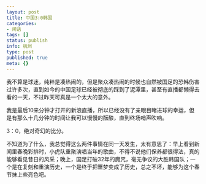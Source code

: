 ```yaml
---
layout: post
title: 中国3:0韩国
categories:
- 闲话
tags: []
status: publish
info: 杭州
type: post
published: true
meta: {}
---
```


我不算是球迷，纯粹是凑热闹的，但是聚众凑热闹的时候也自然被国足的恐韩伤害过许多次，直到如今的中国足球已经被彻底的踩到了泥潭里，甚至有直播都懒得去看的一天，不过昨天可真是一个太大的意外。

我是最后10来分钟才打开的新浪直播，所以已经没有了亲眼目睹进球的幸运，但是有那么十几分钟的时间让我可以慢慢的酝酿，直到终场哨声吹响。

3：0，绝对奇幻的比分。

不知道为了什么，我总觉得这么两件事情在同一天发生，太有意思了：早上看到新闻里春晚彩排时，小虎队重聚演唱当年的歌曲，不得不说他们保养都很得法，真的能够看见昔日的风采；晚上，国足打破32年的魔咒，毫无争议的大胜韩国队；一个是在复刻和重演历史，一个是终于把噩梦变成了历史，总之不坏，能够为这个春节抹上些亮色吧。

